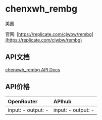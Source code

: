# chenxwh_rembg

美国

官网: [https://replicate.com/cjwbw/rembg](https://replicate.com/cjwbw/rembg)

## API文档

[chenxwh_rembg API Docs](../apis/zh/chenxwh_rembg.md)

## API价格

| OpenRouter | APIhub |
|:---|:---|
| input: - output: - | input: - output: - |
